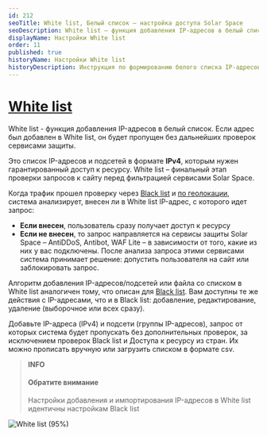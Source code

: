 ```yaml
---
id: 212
seoTitle: White list, Белый список — настройка доступа Solar Space
seoDescription: White list — функция добавления IP-адресов в белый список. Это список IP-адресов и подсетей в формате IPv4, которым нужен гарантированный доступ к ресурсу. White list – финальный этап проверки запросов к сайту перед фильтрацией
displayName: Настройки White list
order: 11
published: true
historyName: Настройки White list
historyDescription: Инструкция по формированию белого списка IP-адресов для автоматического разрешения запросов
---
```


# [White list](whitelist)

White list - функция добавления IP-адресов в белый список. Если адрес был добавлен в White list, он будет пропущен без дальнейших проверок сервисами защиты.

Это список IP-адресов и подсетей в формате **IPv4**, которым нужен гарантированный доступ к ресурсу. White list – финальный этап проверки запросов к сайту перед фильтрацией сервисами Solar Space.

Когда трафик прошел проверку через [Black list]([211]) и [по геолокации]([210]), система анализирует, внесен ли в White list IP-адрес, с которого идет запрос:
- **Если внесен**, пользователь сразу получает доступ к ресурсу </br>
- **Если не внесен**, то запрос направляется на сервисы защиты Solar Space – AntiDDoS, Antibot, WAF Lite – в зависимости от того, какие из них у вас подключены. После анализа запроса этими сервисами система принимает решение: допустить пользователя на сайт или заблокировать запрос.

Алгоритм добавления IP-адресов/подсетей или файла со списком в White list аналогичен тому, что описан для [Black list]([211]). Вам доступны те же действия с IP-адресами, что и в Black list: добавление, редактирование, удаление (выборочное или всех сразу).

Добавьте IP-адреса (IPv4) и подсети (группы IP-адресов), запрос от которых система будет пропускать без дополнительных проверок, за исключением проверок Black list и Доступа к ресурсу из стран. Их можно прописать вручную или загрузить списком в формате csv.

> **INFO**
> #### Обратите внимание
> Настройки добавления и импортирования IP-адресов в White list идентичны настройкам Black list

![White list (95%)](https://img.solarspace.pro/docs/field-whitelist.jpg "Определение необходимости направлять IP-адрес на дополнительные проверки")